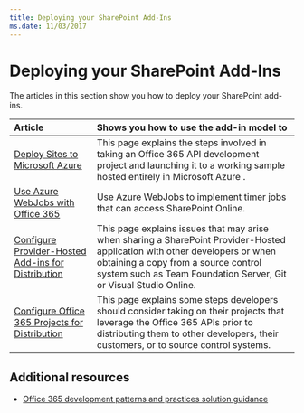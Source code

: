 ```yaml
---
title: Deploying your SharePoint Add-Ins
ms.date: 11/03/2017
---
```

# Deploying your SharePoint Add-Ins

The articles in this section show you how to deploy your SharePoint add-ins.

|**Article**|**Shows you how to use the add-in model to**|
|:-----|:-----|
|[Deploy Sites to Microsoft Azure](Move-O365Api-Project-from-Dev-To-Prod.md)|This page explains the steps involved in taking an Office 365 API development project and launching it to a working sample hosted entirely in Microsoft Azure .|
|[Use Azure WebJobs with Office 365](Use-Microsoft-Azure-WebJobs-with-Office-365.md)|Use Azure WebJobs to implement timer jobs that can access SharePoint Online.|
|[Configure Provider-Hosted Add-ins for Distribution](Configure-SP-Provider-Hosted-Apps-For-Distribution.md)|This page explains issues that may arise when sharing a SharePoint Provider-Hosted application with other developers or when obtaining a copy from a source control system such as Team Foundation Server, Git or Visual Studio Online.|
|[Configure Office 365 Projects for Distribution](Configure-O365Api-Project-For-Distribution.md)|This page explains some steps developers should consider taking on their projects that leverage the Office 365 APIs prior to distributing them to other developers, their customers, or to source control systems.|

## Additional resources
<a name="bk_addresources"> </a>

- [Office 365 development patterns and practices solution guidance](Office-365-development-patterns-and-practices-solution-guidance.md)